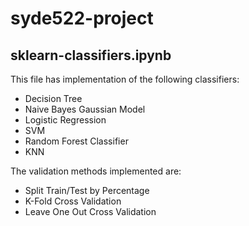 # syde522-project

## sklearn-classifiers.ipynb
This file has implementation of the following classifiers:
- Decision Tree
- Naive Bayes Gaussian Model
- Logistic Regression
- SVM
- Random Forest Classifier
- KNN

The validation methods implemented are:
- Split Train/Test by Percentage
- K-Fold Cross Validation
- Leave One Out Cross Validation
